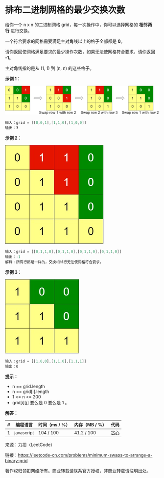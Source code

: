 # 排布二进制网格的最少交换次数

给你一个 n x n 的二进制网格 grid，每一次操作中，你可以选择网格的 **相邻两行** 进行交换。

一个符合要求的网格需要满足主对角线以上的格子全部都是 **0**。

请你返回使网格满足要求的最少操作次数，如果无法使网格符合要求，请你返回 **-1**。

主对角线指的是从 (1, 1) 到 (n, n) 的这些格子。

**示例 1：**

![示例1](./eg1.jpg)

``` javascript
输入：grid = [[0,0,1],[1,1,0],[1,0,0]]
输出：3
```

**示例 2：**

![示例2](./eg2.jpg)

``` javascript
输入：grid = [[0,1,1,0],[0,1,1,0],[0,1,1,0],[0,1,1,0]]
输出：-1
解释：所有行都是一样的，交换相邻行无法使网格符合要求。
```

**示例 3：**

![示例3](./eg3.jpg)

``` javascript
输入：grid = [[1,0,0],[1,1,0],[1,1,1]]
输出：0
```

**提示：**

- n == grid.length
- n == grid[i].length
- 1 <= n <= 200
- grid[i][j] 要么是 0 要么是 1 。

**解答：**

**#**|**编程语言**|**时间（ms / %）**|**内存（MB / %）**|**代码**
--|--|--|--|--
1|javascript|104 / 100|41.2 / 100|[贪心](./javascript/ac_v1.js)

来源：力扣（LeetCode）

链接：https://leetcode-cn.com/problems/minimum-swaps-to-arrange-a-binary-grid

著作权归领扣网络所有。商业转载请联系官方授权，非商业转载请注明出处。
